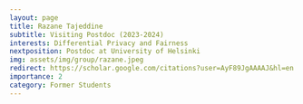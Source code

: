 ```yaml
---
layout: page
title: Razane Tajeddine
subtitle: Visiting Postdoc (2023-2024)
interests: Differential Privacy and Fairness
nextposition: Postdoc at University of Helsinki
img: assets/img/group/razane.jpeg
redirect: https://scholar.google.com/citations?user=AyF89JgAAAAJ&hl=en
importance: 2
category: Former Students
---
```

